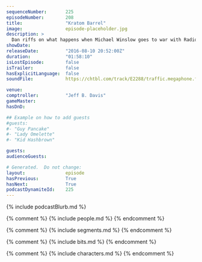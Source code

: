 ```yaml
---
sequenceNumber:       225
episodeNumber:        208
title:                "Kratom Barrel"
image:                episode-placeholder.jpg
description: >
  Dan riffs on what happens when Michael Winslow goes to war with Radiohead. Later on, transgender back rubs. Watch the video at harmontown.com/live!
showDate:             
releaseDate:          "2016-08-10 20:52:00Z"
duration:             "01:58:10"
isLostEpisode:        false
isTrailer:            false
hasExplicitLanguage:  false
soundFile:            https://chtbl.com/track/E2288/traffic.megaphone.fm/STA3508953202.mp3?updated=1559777010

venue:                
comptroller:          "Jeff B. Davis"
gameMaster:           
hasDnD:               

## Example on how to add guests
#guests:
#- "Guy Pancake"
#- "Lady Omelette"
#- "Kid Hashbrown"

guests:
audienceGuests:

# Generated.  Do not change:
layout:               episode
hasPrevious:          True
hasNext:              True
podcastDynamiteId:    225
---
```


{% include podcastBlurb.md %}

{% comment %}
{% include people.md %}
{% endcomment %}

{% comment %}
{% include segments.md %}
{% endcomment %}

{% comment %}
{% include bits.md %}
{% endcomment %}

{% comment %}
{% include characters.md %}
{% endcomment %}
